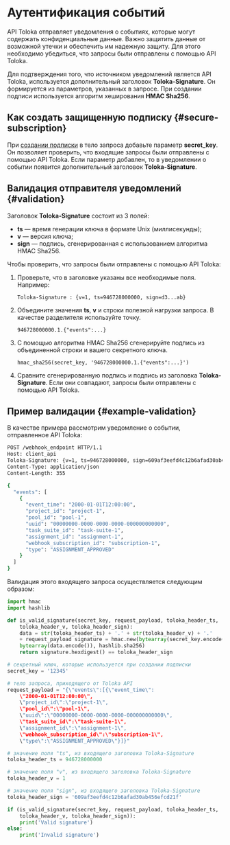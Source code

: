 # Аутентификация событий

API Toloka отправляет уведомления о событиях, которые могут содержать конфиденциальные данные. Важно защитить данные от возможной утечки и обеспечить им надежную защиту. Для этого необходимо убедиться, что запросы были отправлены с помощью API Toloka.

Для подтверждения того, что источником уведомлений является API Toloka, используется дополнительный заголовок **Toloka-Signature**.
 Он формируется из параметров, указанных в запросе. При создании подписи используется алгоритм хеширования **HMAC Sha256**.

## Как создать защищенную подписку {#secure-subscription}

При [создании подписки](put-webhook-subscriptions.md) в тело запроса добавьте параметр **secret_key**. Он позволяет проверить, что входящие запросы были отправлены с помощью API Toloka. Если параметр добавлен, то в уведомлении о событии появится дополнительный заголовок **Toloka-Signature**.

## Валидация отправителя уведомлений {#validation}

Заголовок **Toloka-Signature** состоит из 3 полей:
- **ts** — время генерации ключа в формате Unix (миллисекунды);
- **v** — версия ключа;
- **sign** — подпись, сгенерированная с использованием алгоритма HMAC Sha256.

Чтобы проверить, что запросы были отправлены с помощью API Toloka:

1. Проверьте, что в заголовке указаны все необходимые поля. Например:
    ```
    Toloka-Signature : {v=1, ts=946728000000, sign=d3...ab}
    ```

1. Объедините значения **ts**, **v** и строки полезной нагрузки запроса. В качестве разделителя используйте точку.
    ```
    946728000000.1.{"events":...}
    ```

1. С помощью алгоритма HMAC Sha256 сгенерируйте подпись из объединенной строки и вашего секретного ключа.
    ```
    hmac_sha256(secret_key, '946728000000.1.{"events":...}')
    ```

1. Сравните сгенерированную подпись и подпись из заголовка **Toloka-Signature**. Если они совпадают, запросы были отправлены с помощью API Toloka.

## Пример валидации {#example-validation}

В качестве примера рассмотрим уведомление о событии, отправленное API Toloka:

```bash
POST /webhook_endpoint HTTP/1.1
Host: client_api
Toloka-Signature: {v=1, ts=946728000000, sign=609af3eefd4c12b6afad30ab456efcd21f}
Content-Type: application/json
Content-Length: 355

{
  "events": [
    {
      "event_time": "2000-01-01T12:00:00",
      "project_id": "project-1",
      "pool_id": "pool-1",
      "uuid": "00000000-0000-0000-0000-000000000000",
      "task_suite_id": "task-suite-1",
      "assignment_id": "assignment-1",
      "webhook_subscription_id": "subscription-1",
      "type": "ASSIGNMENT_APPROVED"
    }
  ]
}


```

Валидация этого входящего запроса осуществляется следующим образом:

```python
import hmac
import hashlib

def is_valid_signature(secret_key, request_payload, toloka_header_ts,
    toloka_header_v, toloka_header_sign):
    data = str(toloka_header_ts) + '.' + str(toloka_header_v) + '.'
    + request_payload signature = hmac.new(bytearray(secret_key.encode()),
    bytearray(data.encode()), hashlib.sha256)
    return signature.hexdigest() == toloka_header_sign

# секретный ключ, которые используется при создании подписки
secret_key = '12345'

# тело запроса, приходящего от Toloka API
request_payload = "{\"events\":[{\"event_time\":
    \"2000-01-01T12:00:00\",
    \"project_id\":\"project-1\",
    \"pool_id\":\"pool-1\",
    \"uuid\":\"00000000-0000-0000-0000-000000000000\",
    \"task_suite_id\":\"task-suite-1\",
    \"assignment_id\":\"assignment-1\",
    \"webhook_subscription_id\":\"subscription-1\",
    \"type\":\"ASSIGNMENT_APPROVED\"}]}"

# значение поля "ts", из входящего заголовка Toloka-Signature
toloka_header_ts = 946728000000

# значение поля "v", из входящего заголовка Toloka-Signature
toloka_header_v = 1

# значение поля "sign", из входящего заголовка Toloka-Signature
toloka_header_sign = '609af3eefd4c12b6afad30ab456efcd21f'

if (is_valid_signature(secret_key, request_payload, toloka_header_ts,
    toloka_header_v, toloka_header_sign)):
    print('Valid signature')
else:
    print('Invalid signature')

```
